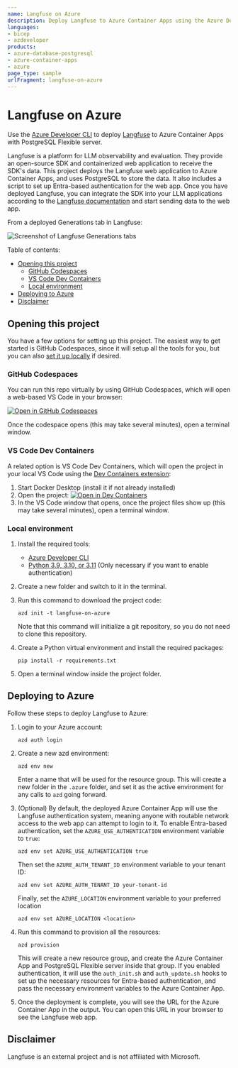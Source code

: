 ```yaml
---
name: Langfuse on Azure
description: Deploy Langfuse to Azure Container Apps using the Azure Developer CLI.
languages:
- bicep
- azdeveloper
products:
- azure-database-postgresql
- azure-container-apps
- azure
page_type: sample
urlFragment: langfuse-on-azure
---
```


# Langfuse on Azure

Use the [Azure Developer CLI](https://learn.microsoft.com/azure/developer/azure-developer-cli/overview) to deploy [Langfuse](https://langfuse.com/) to Azure Container Apps with PostgreSQL Flexible server.

Langfuse is a platform for LLM observability and evaluation. They provide an open-source SDK and containerized web application to receive the SDK's data. This project deploys the Langfuse web application to Azure Container Apps, and uses PostgreSQL to store the data. It also includes a script to set up Entra-based authentication for the web app. Once you have deployed Langfuse, you can integrate the SDK into your LLM applications according to the [Langfuse documentation](https://langfuse.com/docs/) and start sending data to the web app.

From a deployed Generations tab in Langfuse:

![Screenshot of Langfuse Generations tabs](./screenshot_langfuse.png)

Table of contents:

* [Opening this project](#opening-this-project)
  * [GitHub Codespaces](#github-codespaces)
  * [VS Code Dev Containers](#vs-code-dev-containers)
  * [Local environment](#local-environment)
* [Deploying to Azure](#deploying-to-azure)
* [Disclaimer](#disclaimer)

## Opening this project

You have a few options for setting up this project.
The easiest way to get started is GitHub Codespaces, since it will setup all the tools for you,
but you can also [set it up locally](#local-environment) if desired.

### GitHub Codespaces

You can run this repo virtually by using GitHub Codespaces, which will open a web-based VS Code in your browser:

[![Open in GitHub Codespaces](https://img.shields.io/static/v1?style=for-the-badge&label=GitHub+Codespaces&message=Open&color=brightgreen&logo=github)](https://codespaces.new/Azure-Samples/langfuse-on-azure)

Once the codespace opens (this may take several minutes), open a terminal window.

### VS Code Dev Containers

A related option is VS Code Dev Containers, which will open the project in your local VS Code using the [Dev Containers extension](https://marketplace.visualstudio.com/items?itemName=ms-vscode-remote.remote-containers):

1. Start Docker Desktop (install it if not already installed)
1. Open the project:
    [![Open in Dev Containers](https://img.shields.io/static/v1?style=for-the-badge&label=Dev%20Containers&message=Open&color=blue&logo=visualstudiocode)](https://vscode.dev/redirect?url=vscode://ms-vscode-remote.remote-containers/cloneInVolume?url=https://github.com/azure-samples/langfuse-on-azure)
1. In the VS Code window that opens, once the project files show up (this may take several minutes), open a terminal window.

### Local environment

1. Install the required tools:

    * [Azure Developer CLI](https://aka.ms/azure-dev/install)
    * [Python 3.9, 3.10, or 3.11](https://www.python.org/downloads/) (Only necessary if you want to enable authentication)

2. Create a new folder and switch to it in the terminal.
3. Run this command to download the project code:

    ```shell
    azd init -t langfuse-on-azure
    ```

    Note that this command will initialize a git repository, so you do not need to clone this repository.

4. Create a Python virtual environment and install the required packages:

    ```shell
    pip install -r requirements.txt
    ```

5. Open a terminal window inside the project folder.

## Deploying to Azure

Follow these steps to deploy Langfuse to Azure:

1. Login to your Azure account:

    ```shell
    azd auth login
    ```

1. Create a new azd environment:

    ```shell
    azd env new
    ```

    Enter a name that will be used for the resource group.
    This will create a new folder in the `.azure` folder, and set it as the active environment for any calls to `azd` going forward.

1. (Optional) By default, the deployed Azure Container App will use the Langfuse authentication system, meaning anyone with routable network access to the web app can attempt to login to it. To enable Entra-based authentication, set the `AZURE_USE_AUTHENTICATION` environment variable to `true`:

    ```shell
    azd env set AZURE_USE_AUTHENTICATION true
    ```

    Then set the `AZURE_AUTH_TENANT_ID` environment variable to your tenant ID:

    ```shell
    azd env set AZURE_AUTH_TENANT_ID your-tenant-id
    ```

    Finally, set the `AZURE_LOCATION` environment variable to your preferred location

   ```shell
   azd env set AZURE_LOCATION <location>
   ```

1. Run this command to provision all the resources:

    ```shell
    azd provision
    ```

    This will create a new resource group, and create the Azure Container App and PostgreSQL Flexible server inside that group.
    If you enabled authentication, it will use the `auth_init.sh` and `auth_update.sh` hooks to set up the necessary resources for Entra-based authentication, and pass the necessary environment variables to the Azure Container App.

1. Once the deployment is complete, you will see the URL for the Azure Container App in the output. You can open this URL in your browser to see the Langfuse web app.

## Disclaimer

Langfuse is an external project and is not affiliated with Microsoft.
